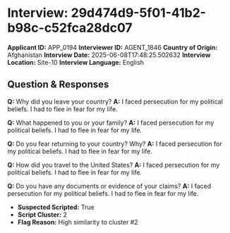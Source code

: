 # Interview: 29d474d9-5f01-41b2-b98c-c52fca28dc07
**Applicant ID:** APP_0194
**Interviewer ID:** AGENT_1846
**Country of Origin:** Afghanistan
**Interview Date:** 2025-06-08T17:48:25.502632
**Interview Location:** Site-10
**Interview Language:** English

## Question & Responses

**Q:** Why did you leave your country?
**A:** I faced persecution for my political beliefs. I had to flee in fear for my life.

**Q:** What happened to you or your family?
**A:** I faced persecution for my political beliefs. I had to flee in fear for my life.

**Q:** Do you fear returning to your country? Why?
**A:** I faced persecution for my political beliefs. I had to flee in fear for my life.

**Q:** How did you travel to the United States?
**A:** I faced persecution for my political beliefs. I had to flee in fear for my life.

**Q:** Do you have any documents or evidence of your claims?
**A:** I faced persecution for my political beliefs. I had to flee in fear for my life.

- **Suspected Scripted:** True
- **Script Cluster:** 2
- **Flag Reason:** High similarity to cluster #2